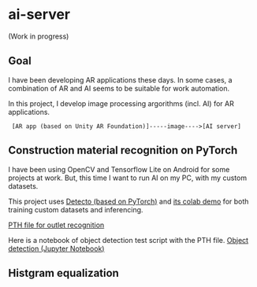 # ai-server

(Work in progress)

## Goal

I have been developing AR applications these days. In some cases, a combination of AR and AI seems to be suitable for work automation.

In this project, I develop image processing argorithms (incl. AI) for AR applications.

```
 [AR app (based on Unity AR Foundation)]-----image---->[AI server]
```

## Construction material recognition on PyTorch

I have been using OpenCV and Tensorflow Lite on Android for some projects at work. But, this time I want to run AI on my PC, with my custom datasets.

This project uses [Detecto (based on PyTorch)](https://github.com/alankbi/detecto) and [its colab demo](https://colab.research.google.com/drive/1ISaTV5F-7b4i2QqtjTa7ToDPQ2k8qEe0) for both training custom datasets and inferencing.

[PTH file for outlet recognition](python/model_weights.pth)

Here is a notebook of object detection test script with the PTH file. 
[Object detection (Jupyter Notebook)](./python/ObjectDetection.ipynb)

## Histgram equalization






